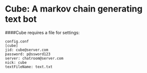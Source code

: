 Cube: A markov chain generating text bot
====

####Cube requires a file for settings:

```
config.conf
[cube]
jid: cube@server.com
password: p@ssword123
server: chatroom@server.com
nick: cube
textFileName: text.txt
```
